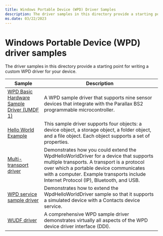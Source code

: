 ```yaml
---
title: Windows Portable Device (WPD) Driver Samples
description: The driver samples in this directory provide a starting point for writing a custom WPD driver for your device.
ms.date: 03/22/2023
---
```


# Windows Portable Device (WPD) driver samples

The driver samples in this directory provide a starting point for writing a custom WPD driver for your device.

| Sample | Description |
| --- | --- |
| [WPD Basic Hardware Sample Driver (UMDF 1)](/samples/microsoft/windows-driver-samples/wpd-basic-hardware-sample-driver-umdf-version-1)  | A WPD sample driver that supports nine sensor devices that integrate with the Parallax BS2 programmable microcontroller. |
| [Hello World Example](/samples/microsoft/windows-driver-samples/wpdhelloworld-sample-driver-for-portable-devices) | This sample driver supports four objects: a device object, a storage object, a folder object, and a file object. Each object supports a set of properties. |
| [Multi-transport driver](/samples/microsoft/windows-driver-samples/wpd-multi-transport-sample-driver) | Demonstrates how you could extend the WpdHelloWorldDriver for a device that supports multiple transports. A transport is a protocol over which a portable device communicates with a computer. Example transports include Internet Protocol (IP), Bluetooth, and USB. |
| [WPD service sample driver](/samples/microsoft/windows-driver-samples/wpd-service-sample-driver) | Demonstrates how to extend the WpdHelloWorldDriver sample so that it supports a simulated device with a Contacts device service. |
| [WUDF driver](/samples/microsoft/windows-driver-samples/wpd-wudf-sample-driver) | A comprehensive WPD sample driver demonstrates virtually all aspects of the WPD device driver interface (DDI). |
